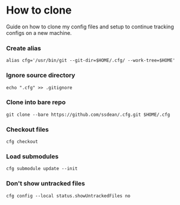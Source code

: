 # How to clone
Guide on how to clone my config files and setup to continue tracking configs on a new machine.

### Create alias
`alias cfg='/usr/bin/git --git-dir=$HOME/.cfg/ --work-tree=$HOME'`

### Ignore source directory
`echo ".cfg" >> .gitignore`

### Clone into bare repo
`git clone --bare https://github.com/ssdean/.cfg.git $HOME/.cfg`

### Checkout files
`cfg checkout`

### Load submodules
`cfg submodule update --init`

### Don't show untracked files
`cfg config --local status.showUntrackedFiles no`

